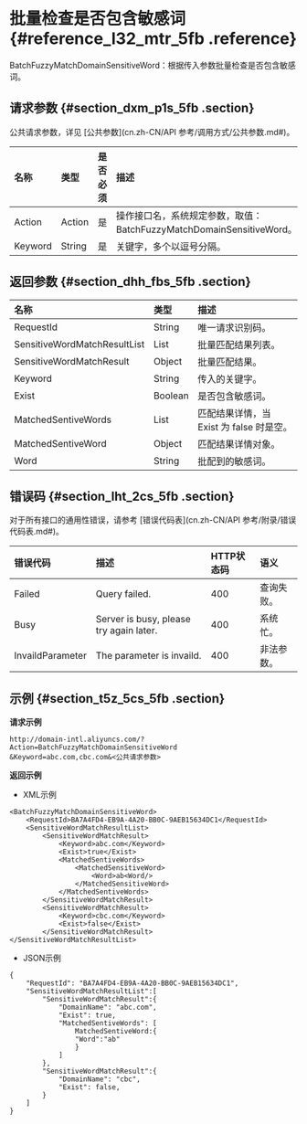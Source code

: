 # 批量检查是否包含敏感词 {#reference_l32_mtr_5fb .reference}

BatchFuzzyMatchDomainSensitiveWord：根据传入参数批量检查是否包含敏感词。

## 请求参数 {#section_dxm_p1s_5fb .section}

公共请求参数，详见 [公共参数](cn.zh-CN/API 参考/调用方式/公共参数.md#)。

|名称|类型|是否必须|描述|
|:-|:-|:---|:-|
|Action|Action|是|操作接口名，系统规定参数，取值：BatchFuzzyMatchDomainSensitiveWord。|
|Keyword|String|是|关键字，多个以逗号分隔。|

## 返回参数 {#section_dhh_fbs_5fb .section}

|名称|类型|描述|
|:-|:-|:-|
|RequestId|String|唯一请求识别码。|
|SensitiveWordMatchResultList|List|批量匹配结果列表。|
|SensitiveWordMatchResult|Object|批量匹配结果。|
|Keyword|String|传入的关键字。|
|Exist|Boolean|是否包含敏感词。|
|MatchedSentiveWords|List|匹配结果详情，当 Exist 为 false 时是空。|
|MatchedSentiveWord|Object|匹配结果详情对象。|
|Word|String|批配到的敏感词。|

## 错误码 {#section_lht_2cs_5fb .section}

对于所有接口的通用性错误，请参考 [错误代码表](cn.zh-CN/API 参考/附录/错误代码表.md#)。

|错误代码|描述|HTTP状态码|语义|
|:---|:-|:------|:-|
|Failed|Query failed.|400|查询失败。|
|Busy|Server is busy, please try again later.|400|系统忙。|
|InvaildParameter|The parameter is invaild.|400|非法参数。|

## 示例 {#section_t5z_5cs_5fb .section}

**请求示例**

```
http://domain-intl.aliyuncs.com/?Action=BatchFuzzyMatchDomainSensitiveWord
&Keyword=abc.com,cbc.com&<公共请求参数>
```

**返回示例**

-   XML示例

```
<BatchFuzzyMatchDomainSensitiveWord>
    <RequestId>BA7A4FD4-EB9A-4A20-BB0C-9AEB15634DC1</RequestId>
    <SensitiveWordMatchResultList>
        <SensitiveWordMatchResult>
            <Keyword>abc.com</Keyword>
            <Exist>true</Exist>
            <MatchedSentiveWords>
                <MatchedSensitiveWord>
                    <Word>ab<Word/>
                </MatchedSensitiveWord>
            </MatchedSentiveWords>
        </SensitiveWordMatchResult>
        <SensitiveWordMatchResult>
            <Keyword>cbc.com</Keyword>
            <Exist>false</Exist>
        </SensitiveWordMatchResult>
</SensitiveWordMatchResultList>
```

-   JSON示例

```
{
    "RequestId": "BA7A4FD4-EB9A-4A20-BB0C-9AEB15634DC1",
    "SensitiveWordMatchResultList":[
        "SensitiveWordMatchResult":{
            "DomainName": "abc.com",
            "Exist": true,
            "MatchedSentiveWords": [
                MatchedSentiveWord:{
                "Word":"ab"
                }
            ]
        },
        "SensitiveWordMatchResult":{
            "DomainName": "cbc",
            "Exist": false,
        }
    ]
}
```


